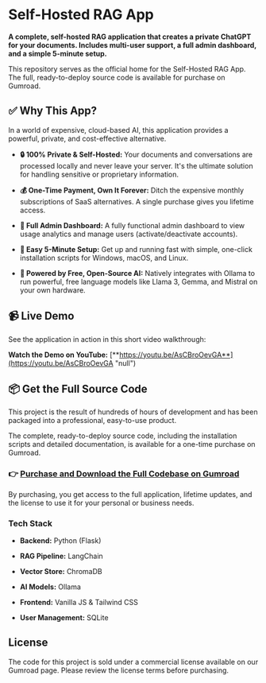 # Self-Hosted RAG App

**A complete, self-hosted RAG application that creates a private ChatGPT for your documents. Includes multi-user support, a full admin dashboard, and a simple 5-minute setup.**

This repository serves as the official home for the Self-Hosted RAG App. The full, ready-to-deploy source code is available for purchase on Gumroad.

## ✅ Why This App?

In a world of expensive, cloud-based AI, this application provides a powerful, private, and cost-effective alternative.

- **🔒 100% Private & Self-Hosted:** Your documents and conversations are processed locally and never leave your server. It's the ultimate solution for handling sensitive or proprietary information.
    
- **💰 One-Time Payment, Own It Forever:** Ditch the expensive monthly subscriptions of SaaS alternatives. A single purchase gives you lifetime access.
    
- **👑 Full Admin Dashboard:** A fully functional admin dashboard to view usage analytics and manage users (activate/deactivate accounts).
    
- **🚀 Easy 5-Minute Setup:** Get up and running fast with simple, one-click installation scripts for Windows, macOS, and Linux.
    
- **🤖 Powered by Free, Open-Source AI:** Natively integrates with Ollama to run powerful, free language models like Llama 3, Gemma, and Mistral on your own hardware.
    

## 📹 Live Demo

See the application in action in this short video walkthrough:

**Watch the Demo on YouTube:** [**https://youtu.be/AsCBroOevGA**](https://youtu.be/AsCBroOevGA "null")

## 📦 Get the Full Source Code

This project is the result of hundreds of hours of development and has been packaged into a professional, easy-to-use product.

The complete, ready-to-deploy source code, including the installation scripts and detailed documentation, is available for a one-time purchase on Gumroad.

### 👉 [Purchase and Download the Full Codebase on Gumroad](https://monjurulkarim.gumroad.com/l/self-hosted-rag "null")

By purchasing, you get access to the full application, lifetime updates, and the license to use it for your personal or business needs.

### Tech Stack

- **Backend:** Python (Flask)
    
- **RAG Pipeline:** LangChain
    
- **Vector Store:** ChromaDB
    
- **AI Models:** Ollama
    
- **Frontend:** Vanilla JS & Tailwind CSS
    
- **User Management:** SQLite
    

## License

The code for this project is sold under a commercial license available on our Gumroad page. Please review the license terms before purchasing.
